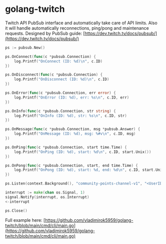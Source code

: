 # golang-twitch

Twitch API PubSub interface and automatically take care of API limits. Also it will handle automatically reconnections, ping/pong and maintenance requests. Designed by PubSub guide: [https://dev.twitch.tv/docs/pubsub/](https://dev.twitch.tv/docs/pubsub/)

```go
ps := pubsub.New()

ps.OnConnect(func(c *pubsub.Connection) {
    log.Printf("OnConnect (ID: %d)\n", c.ID)
})

ps.OnDisconnect(func(c *pubsub.Connection) {
    log.Printf("OnDisconnect (ID: %d)\n", c.ID)
})

ps.OnError(func(c *pubsub.Connection, err error) {
    log.Printf("OnError (ID: %d), err: %s\n", c.ID, err)
})

ps.OnInfo(func(c *pubsub.Connection, str string) {
    log.Printf("OnInfo (ID: %d), str: %s\n", c.ID, str)
})

ps.OnMessage(func(c *pubsub.Connection, msg *pubsub.Answer) {
    log.Printf("OnMessage (ID: %d), msg: %#v\n", c.ID, msg)
})

ps.OnPing(func(c *pubsub.Connection, start time.Time) {
    log.Printf("OnPing (ID: %d), start: %d\n", c.ID, start.Unix())
})

ps.OnPong(func(c *pubsub.Connection, start, end time.Time) {
    log.Printf("OnPong (ID: %d), start: %d, end: %d\n", c.ID, start.Unix(), end.Unix())
})

ps.Listen(context.Background(), "community-points-channel-v1", "<UserID>")

interrupt := make(chan os.Signal, 1)
signal.Notify(interrupt, os.Interrupt)
<-interrupt

ps.Close()
```

Full example here: [https://github.com/vladimirok5959/golang-twitch/blob/main/cmd/cli/main.go](https://github.com/vladimirok5959/golang-twitch/blob/main/cmd/cli/main.go)
